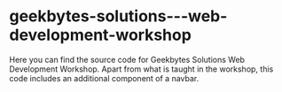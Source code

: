 # geekbytes-solutions---web-development-workshop

Here you can find the source code for Geekbytes Solutions Web Development Workshop. Apart from what is taught in the workshop, this code includes an additional component of a navbar.
